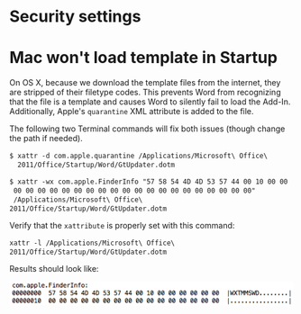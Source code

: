# Security settings


# Mac won't load template in Startup
On OS X, because we download the template files from the internet, they are stripped of their filetype codes. This prevents Word from recognizing that the file is a template and causes Word to silently fail to load the Add-In. Additionally, Apple's `quarantine` XML attribute is added to the file. 

The following two Terminal commands will fix both issues (though change the path if needed).

```
$ xattr -d com.apple.quarantine /Applications/Microsoft\ Office\ 
  2011/Office/Startup/Word/GtUpdater.dotm
 ```
 
 ``` 
$ xattr -wx com.apple.FinderInfo "57 58 54 4D 4D 53 57 44 00 10 00 00 
  00 00 00 00 00 00 00 00 00 00 00 00 00 00 00 00 00 00 00 00" 
  /Applications/Microsoft\ Office\ 2011/Office/Startup/Word/GtUpdater.dotm
```

Verify that the `xattribute` is properly set with this command:

``` 
xattr -l /Applications/Microsoft\ Office\ 2011/Office/Startup/Word/GtUpdater.dotm
```

Results should look like:

![good to go](images/confirm-xattr.png)